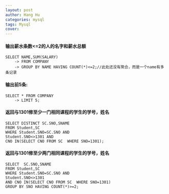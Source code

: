 ```yaml
---
layout: post
author: Hang Hu
categories: mysql
tags: Mysql 
cover: 
---
```


#### 输出薪水条数<=2的人的名字和薪水总额

```
SELECT NAME,SUM(SALARY)
    -> FROM COMPANY
    -> GROUP BY NAME HAVING COUNT(*)<=2;//此处还没有聚合，而是一个name有多条记录
```


#### 输出前5条:

```
SELECT * FROM COMPANY 
    -> LIMIT 5;
```


#### 返回与1301修至少一门相同课程的学生的学号，姓名

```
SELECT DISTINCT SC.SNO,SNAME 
FROM Student,SC
WHERE Student.SNO=SC.SNO AND 
Student.SNO<>1301 AND
CNO IN(SELECT CNO FROM SC  WHERE SNO=1301);
```

#### 返回与1301修至少两门相同课程的学生的学号，姓名

```
SELECT  SC.SNO,SNAME 
FROM Student,SC
WHERE Student.SNO=SC.SNO AND 
Student.SNO<>1301 
AND CNO IN(SELECT CNO FROM SC  WHERE SNO=1301) 
GROUP BY SNO HAVING COUNT(*)>=2;
```
